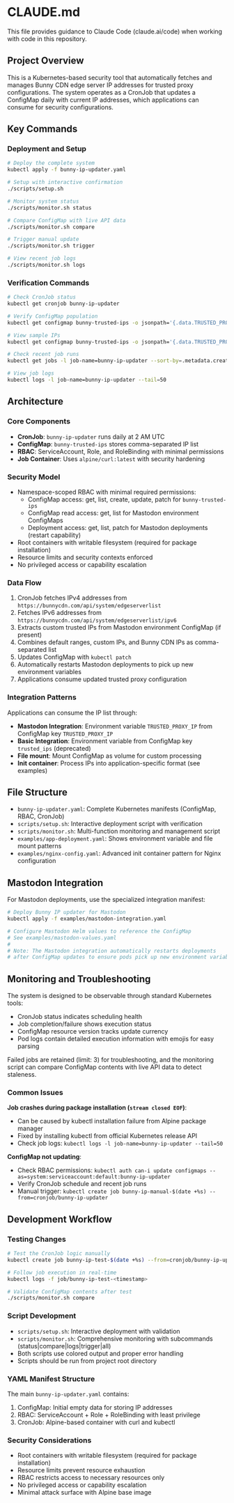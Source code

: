 # CLAUDE.md

This file provides guidance to Claude Code (claude.ai/code) when working with code in this repository.

## Project Overview

This is a Kubernetes-based security tool that automatically fetches and manages Bunny CDN edge server IP addresses for trusted proxy configurations. The system operates as a CronJob that updates a ConfigMap daily with current IP addresses, which applications can consume for security configurations.

## Key Commands

### Deployment and Setup
```bash
# Deploy the complete system
kubectl apply -f bunny-ip-updater.yaml

# Setup with interactive confirmation
./scripts/setup.sh

# Monitor system status
./scripts/monitor.sh status

# Compare ConfigMap with live API data
./scripts/monitor.sh compare

# Trigger manual update
./scripts/monitor.sh trigger

# View recent job logs
./scripts/monitor.sh logs
```

### Verification Commands
```bash
# Check CronJob status
kubectl get cronjob bunny-ip-updater

# Verify ConfigMap population
kubectl get configmap bunny-trusted-ips -o jsonpath='{.data.TRUSTED_PROXY_IP}' | tr ',' '\n' | wc -l

# View sample IPs
kubectl get configmap bunny-trusted-ips -o jsonpath='{.data.TRUSTED_PROXY_IP}' | tr ',' '\n' | head -5

# Check recent job runs
kubectl get jobs -l job-name=bunny-ip-updater --sort-by=.metadata.creationTimestamp

# View job logs
kubectl logs -l job-name=bunny-ip-updater --tail=50
```

## Architecture

### Core Components
- **CronJob**: `bunny-ip-updater` runs daily at 2 AM UTC
- **ConfigMap**: `bunny-trusted-ips` stores comma-separated IP list
- **RBAC**: ServiceAccount, Role, and RoleBinding with minimal permissions
- **Job Container**: Uses `alpine/curl:latest` with security hardening

### Security Model
- Namespace-scoped RBAC with minimal required permissions:
  - ConfigMap access: get, list, create, update, patch for `bunny-trusted-ips`
  - ConfigMap read access: get, list for Mastodon environment ConfigMaps
  - Deployment access: get, list, patch for Mastodon deployments (restart capability)
- Root containers with writable filesystem (required for package installation)
- Resource limits and security contexts enforced
- No privileged access or capability escalation

### Data Flow
1. CronJob fetches IPv4 addresses from `https://bunnycdn.com/api/system/edgeserverlist`
2. Fetches IPv6 addresses from `https://bunnycdn.com/api/system/edgeserverlist/ipv6`
3. Extracts custom trusted IPs from Mastodon environment ConfigMap (if present)
4. Combines default ranges, custom IPs, and Bunny CDN IPs as comma-separated list
5. Updates ConfigMap with `kubectl patch`
6. Automatically restarts Mastodon deployments to pick up new environment variables
7. Applications consume updated trusted proxy configuration

### Integration Patterns
Applications can consume the IP list through:
- **Mastodon Integration**: Environment variable `TRUSTED_PROXY_IP` from ConfigMap key `TRUSTED_PROXY_IP`
- **Basic Integration**: Environment variable from ConfigMap key `trusted_ips` (deprecated)
- **File mount**: Mount ConfigMap as volume for custom processing
- **Init container**: Process IPs into application-specific format (see examples)

## File Structure

- `bunny-ip-updater.yaml`: Complete Kubernetes manifests (ConfigMap, RBAC, CronJob)
- `scripts/setup.sh`: Interactive deployment script with verification
- `scripts/monitor.sh`: Multi-function monitoring and management script
- `examples/app-deployment.yaml`: Shows environment variable and file mount patterns
- `examples/nginx-config.yaml`: Advanced init container pattern for Nginx configuration

## Mastodon Integration

For Mastodon deployments, use the specialized integration manifest:

```bash
# Deploy Bunny IP updater for Mastodon
kubectl apply -f examples/mastodon-integration.yaml

# Configure Mastodon Helm values to reference the ConfigMap
# See examples/mastodon-values.yaml
# 
# Note: The Mastodon integration automatically restarts deployments 
# after ConfigMap updates to ensure pods pick up new environment variables
```

## Monitoring and Troubleshooting

The system is designed to be observable through standard Kubernetes tools:
- CronJob status indicates scheduling health
- Job completion/failure shows execution status
- ConfigMap resource version tracks update currency
- Pod logs contain detailed execution information with emojis for easy parsing

Failed jobs are retained (limit: 3) for troubleshooting, and the monitoring script can compare ConfigMap contents with live API data to detect staleness.

### Common Issues

**Job crashes during package installation (`stream closed EOF`)**:
- Can be caused by kubectl installation failure from Alpine package manager
- Fixed by installing kubectl from official Kubernetes release API
- Check job logs: `kubectl logs -l job-name=bunny-ip-updater --tail=50`

**ConfigMap not updating**:
- Check RBAC permissions: `kubectl auth can-i update configmaps --as=system:serviceaccount:default:bunny-ip-updater`
- Verify CronJob schedule and recent job runs
- Manual trigger: `kubectl create job bunny-ip-manual-$(date +%s) --from=cronjob/bunny-ip-updater`

## Development Workflow

### Testing Changes
```bash
# Test the CronJob logic manually
kubectl create job bunny-ip-test-$(date +%s) --from=cronjob/bunny-ip-updater

# Follow job execution in real-time
kubectl logs -f job/bunny-ip-test-<timestamp>

# Validate ConfigMap contents after test
./scripts/monitor.sh compare
```

### Script Development
- `scripts/setup.sh`: Interactive deployment with validation
- `scripts/monitor.sh`: Comprehensive monitoring with subcommands (status|compare|logs|trigger|all)
- Both scripts use colored output and proper error handling
- Scripts should be run from project root directory

### YAML Manifest Structure
The main `bunny-ip-updater.yaml` contains:
1. ConfigMap: Initial empty data for storing IP addresses
2. RBAC: ServiceAccount + Role + RoleBinding with least privilege
3. CronJob: Alpine-based container with curl and kubectl

### Security Considerations
- Root containers with writable filesystem (required for package installation)
- Resource limits prevent resource exhaustion
- RBAC restricts access to necessary resources only
- No privileged access or capability escalation
- Minimal attack surface with Alpine base image